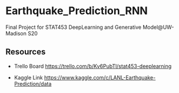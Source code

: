 # Earthquake_Prediction_RNN
Final Project for STAT453 DeepLearning and Generative Model@UW-Madison S20


## Resources
- Trello Board
https://trello.com/b/Kv6PubTl/stat453-deeplearning

- Kaggle Link
https://www.kaggle.com/c/LANL-Earthquake-Prediction/data